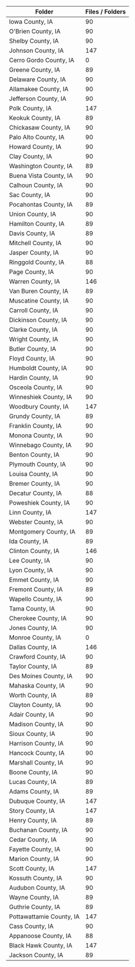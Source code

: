 | Folder                   |   Files / Folders |
|--------------------------|-------------------|
| Iowa County, IA          |                90 |
| O'Brien County, IA       |                90 |
| Shelby County, IA        |                90 |
| Johnson County, IA       |               147 |
| Cerro Gordo County, IA   |                 0 |
| Greene County, IA        |                89 |
| Delaware County, IA      |                90 |
| Allamakee County, IA     |                90 |
| Jefferson County, IA     |                90 |
| Polk County, IA          |               147 |
| Keokuk County, IA        |                89 |
| Chickasaw County, IA     |                90 |
| Palo Alto County, IA     |                90 |
| Howard County, IA        |                90 |
| Clay County, IA          |                90 |
| Washington County, IA    |                89 |
| Buena Vista County, IA   |                90 |
| Calhoun County, IA       |                90 |
| Sac County, IA           |                90 |
| Pocahontas County, IA    |                89 |
| Union County, IA         |                90 |
| Hamilton County, IA      |                89 |
| Davis County, IA         |                89 |
| Mitchell County, IA      |                90 |
| Jasper County, IA        |                90 |
| Ringgold County, IA      |                88 |
| Page County, IA          |                90 |
| Warren County, IA        |               146 |
| Van Buren County, IA     |                89 |
| Muscatine County, IA     |                90 |
| Carroll County, IA       |                90 |
| Dickinson County, IA     |                90 |
| Clarke County, IA        |                90 |
| Wright County, IA        |                90 |
| Butler County, IA        |                90 |
| Floyd County, IA         |                90 |
| Humboldt County, IA      |                90 |
| Hardin County, IA        |                90 |
| Osceola County, IA       |                90 |
| Winneshiek County, IA    |                90 |
| Woodbury County, IA      |               147 |
| Grundy County, IA        |                89 |
| Franklin County, IA      |                90 |
| Monona County, IA        |                90 |
| Winnebago County, IA     |                90 |
| Benton County, IA        |                90 |
| Plymouth County, IA      |                90 |
| Louisa County, IA        |                90 |
| Bremer County, IA        |                90 |
| Decatur County, IA       |                88 |
| Poweshiek County, IA     |                90 |
| Linn County, IA          |               147 |
| Webster County, IA       |                90 |
| Montgomery County, IA    |                89 |
| Ida County, IA           |                89 |
| Clinton County, IA       |               146 |
| Lee County, IA           |                90 |
| Lyon County, IA          |                90 |
| Emmet County, IA         |                90 |
| Fremont County, IA       |                89 |
| Wapello County, IA       |                90 |
| Tama County, IA          |                90 |
| Cherokee County, IA      |                90 |
| Jones County, IA         |                90 |
| Monroe County, IA        |                 0 |
| Dallas County, IA        |               146 |
| Crawford County, IA      |                90 |
| Taylor County, IA        |                89 |
| Des Moines County, IA    |                90 |
| Mahaska County, IA       |                90 |
| Worth County, IA         |                89 |
| Clayton County, IA       |                90 |
| Adair County, IA         |                90 |
| Madison County, IA       |                90 |
| Sioux County, IA         |                90 |
| Harrison County, IA      |                90 |
| Hancock County, IA       |                90 |
| Marshall County, IA      |                90 |
| Boone County, IA         |                90 |
| Lucas County, IA         |                89 |
| Adams County, IA         |                89 |
| Dubuque County, IA       |               147 |
| Story County, IA         |               147 |
| Henry County, IA         |                89 |
| Buchanan County, IA      |                90 |
| Cedar County, IA         |                90 |
| Fayette County, IA       |                90 |
| Marion County, IA        |                90 |
| Scott County, IA         |               147 |
| Kossuth County, IA       |                90 |
| Audubon County, IA       |                90 |
| Wayne County, IA         |                89 |
| Guthrie County, IA       |                89 |
| Pottawattamie County, IA |               147 |
| Cass County, IA          |                90 |
| Appanoose County, IA     |                88 |
| Black Hawk County, IA    |               147 |
| Jackson County, IA       |                89 |
